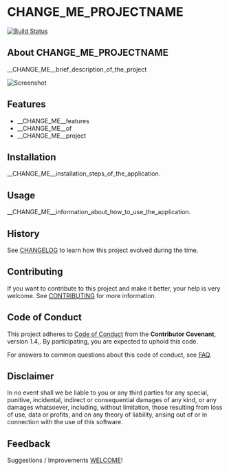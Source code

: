 # __CHANGE_ME_PROJECTNAME__

[![Build Status](https://travis-ci.com/__CHANGE_ME_GITUSERNAME__/__CHANGE_ME_REPONAME__.svg?branch=master)](https://travis-ci.com/__CHANGE_ME_GITUSERNAME__/__CHANGE_ME_REPONAME__)

## About __CHANGE_ME_PROJECTNAME__

__CHANGE_ME__brief_description_of_the_project

![Screenshot](/media/screenshot.png)

## Features

- __CHANGE_ME__features
- __CHANGE_ME__of
- __CHANGE_ME__project

## Installation

__CHANGE_ME__installation_steps_of_the_application.

## Usage

__CHANGE_ME__information_about_how_to_use_the_application.

## History

See [CHANGELOG](docs/CHANGELOG.md) to learn how this project evolved during the
time.

## Contributing

If you want to contribute to this project and make it better, your help is very
welcome. See [CONTRIBUTING](docs/CONTRIBUTING.md) for more information.

## Code of Conduct

This project adheres to [Code of Conduct] from the **Contributor Covenant**,
version 1.4,. By participating, you are expected to uphold this code.

For answers to common questions about this code of conduct, see [FAQ].

[Code of Conduct]: https://www.contributor-covenant.org/version/1/4/code-of-conduct.txt
[FAQ]: https://www.contributor-covenant.org/faq

## Disclaimer

In no event shall we be liable to you or any third parties for any special,
punitive, incidental, indirect or consequential damages of any kind, or any
damages whatsoever, including, without limitation, those resulting from loss of
use, data or profits, and on any theory of liability, arising out of or in
connection with the use of this software.

## Feedback

Suggestions / Improvements [WELCOME]!

[WELCOME]: https://github.com/__CHANGE_ME_GITUSERNAME__/__CHANGE_ME_REPONAME__/issues
